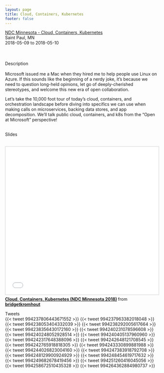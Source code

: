 ```yaml
---
layout: page
title: Cloud, Containers, Kubernetes
footer: false
---
```


<div class="views-field views-field-nothing">        <span class="field-content views-field-field-details"><a href="https://ndcminnesota.com/talk/cloud-containers-kubernetes/">NDC Minnesota - Cloud, Containers, Kubernetes</a><br>Saint Paul, MN<br><span class="date-display-start">2018-05-09</span> to <span class="date-display-end">2018-05-10</span></span></div>


<br>

<br>
<br>
Description
<br>
<br>
Microsoft issued me a Mac when they hired me to help people use Linux on Azure. If this sounds like the beginning of a nerdy joke, it’s because we need to question long-held opinions, let go of deeply-cherished stereotypes, and welcome this new era of open collaboration.
<p>
Let’s take the 10,000 foot tour of today’s cloud, containers, and orchestration landscape before diving into specifics we can use when making calls on microservices, backing data stores, and app decomposition. We’ll talk public cloud, containers, and k8s from the “Open at Microsoft” perspective!
<br>
<br>

Slides
<br>
<br>
<iframe src="//www.slideshare.net/slideshow/embed_code/key/fBgOyMvSiDFzmB" width="595" height="485" frameborder="0" marginwidth="0" marginheight="0" scrolling="no" style="border:1px solid #CCC; border-width:1px; margin-bottom:5px; max-width: 100%;" allowfullscreen> </iframe> <div style="margin-bottom:5px"> <strong> <a href="//www.slideshare.net/bridgetkromhout/cloud-containers-kubernetes-ndc-minnesota-2018" title="Cloud, Containers, Kubernetes (NDC Minnesota 2018)" target="_blank">Cloud, Containers, Kubernetes (NDC Minnesota 2018)</a> </strong> from <strong><a href="//www.slideshare.net/bridgetkromhout" target="_blank">bridgetkromhout</a></strong> </div>


Tweets
<br>
{{< tweet 994237806443671552 >}}
{{< tweet 994237963382018048 >}}
{{< tweet 994238053404332039 >}}
{{< tweet 994238292005617664 >}}
{{< tweet 994238356430172160 >}}
{{< tweet 994240231078596608 >}}
{{< tweet 994240248052928514 >}}
{{< tweet 994240405137960960 >}}
{{< tweet 994242317648388096 >}}
{{< tweet 994242648121708545 >}}
{{< tweet 994242765918818305 >}}
{{< tweet 994243330899881988 >}}
{{< tweet 994244026823004160 >}}
{{< tweet 994247383918792708 >}}
{{< tweet 994248129900924929 >}}
{{< tweet 994248454619717632 >}}
{{< tweet 994249682678419456 >}}
{{< tweet 994251260416045056 >}}
{{< tweet 994258672510435328 >}}
{{< tweet 994264362884980737 >}}
